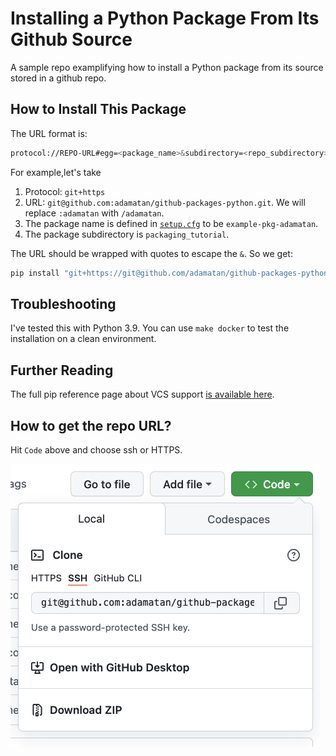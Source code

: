 # Installing a Python Package From Its Github Source

A sample repo examplifying how to install a Python package from its source stored in a github repo.

## How to Install This Package

The URL format is:

```bash
protocol://REPO-URL#egg=<package_name>&subdirectory=<repo_subdirectory>
```

For example,let's take
1. Protocol: `git+https`
1. URL: `git@github.com:adamatan/github-packages-python.git`. We will replace `:adamatan` with `/adamatan`.
1. The package name is defined in [`setup.cfg`](./packaging_tutorial/setup.cfg) to be `example-pkg-adamatan`.
1. The package subdirectory is `packaging_tutorial`.

The URL should be wrapped with quotes to escape the `&`. So we get:

```bash
pip install "git+https://git@github.com/adamatan/github-packages-python.git#subdirectory=packaging_tutorial&egg=example-pkg-adamatan"
```


## Troubleshooting
I've tested this with Python 3.9. You can use `make docker` to test the installation on a clean environment.

## Further Reading
The full pip reference page about VCS support [is available here](https://pip.pypa.io/en/stable/topics/vcs-support/).


## How to get the repo URL?
Hit `Code` above and choose ssh or HTTPS.

![Repo URL](repo-url.png)
